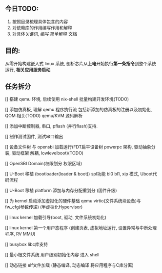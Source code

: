 ## 今日TODO:
1. 按照目录梳理具体包含的内容
2. 对依赖库的作用编写作用和解释
3. 对具体关键词, 编写 简单解释 文档

## 目的:
从零开始构建嵌入式 linux 系统, 剖析芯片从**上电**开始执行**第一条指令**到整个系统运行, **相关应用服务启动**.

## 任务拆分
[] 搭建 qemu 环境, 后续使用 nix-shell 批量构建开发环境(TODO)

[] 添加仿真板, 理解 qemu 程序执行流 包括新添加的仿真板的注册以及初始化, QOM 相关(TODO) qemu/KVM 源码解析

[] 添加中断控制器, 串口, pflash (并行flash)支持.

[] 制作测试固件, 测试串口输出

[] 设备文件树 与 opensbi 加载运行(FDT扁平设备树 powerpc 架构, 驱动抽象分装, 驱动框架 解耦, lowlevelboot)(TODO)

[] OpenSBI Domain(权限划分 权限区域)

[] U-Boot 移植 (bootloader(loader & boot)) spl功能 bl0 bl1, xip 模式, Uboot代码流程

[] U-Boot 移植 platform 添加与内存分配重划分 (固件升级)

[] 为 kernel 启动添加虚拟化的硬件基础 qemu virtio(文件系统块设备)与fw_cfg(参数传递) (半虚拟化Hypervisor)

[] linux kernel 加载引导(boot, 驱动, 文件系统初始化)

[] linux kernel 第一个用户态程序 (创建页表, 虚拟地址运行, 设置异常与中断处理程序, RV MMU)

[] busybox libc库支持

[] 最小根文件系统 用户级别初始化内容 进入 shell

[] 动态链接 elf文件加载 (静态编译, 动态编译 将应用程序与C库分离)

